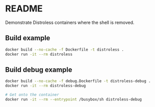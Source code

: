 # README
Demonstrate Distroless containers where the shell is removed. 

## Build example 
```sh
docker build --no-cache -f Dockerfile -t distroless .
docker run -it --rm distroless  
```

## Build debug example 
```sh
docker build --no-cache -f debug.Dockerfile -t distroless-debug .
docker run -it --rm distroless-debug  

# Get onto the container
docker run -it --rm --entrypoint /busybox/sh distroless-debug
```

